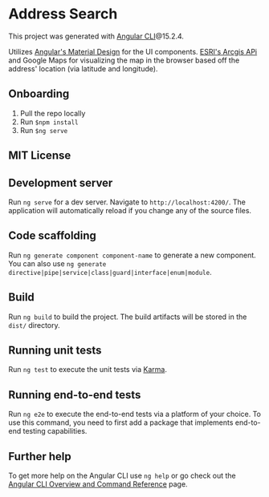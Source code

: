 # Address Search

This project was generated with [Angular CLI](https://github.com/angular/angular-cli)@15.2.4.

Utilizes [Angular's Material Design](https://v15.material.angular.io/components/categories) for the UI components. 
[ESRI's Arcgis APi](https://developers.arcgis.com/rest/services-reference/enterprise/geocode-service.htm) and Google Maps for visualizing the map in the browser based off the address' location (via latitude and longitude).

## Onboarding

1) Pull the repo locally
2) Run ```$npm install```
3) Run ```$ng serve```

## MIT License

## Development server

Run `ng serve` for a dev server. Navigate to `http://localhost:4200/`. The application will automatically reload if you change any of the source files.

## Code scaffolding

Run `ng generate component component-name` to generate a new component. You can also use `ng generate directive|pipe|service|class|guard|interface|enum|module`.

## Build

Run `ng build` to build the project. The build artifacts will be stored in the `dist/` directory.

## Running unit tests

Run `ng test` to execute the unit tests via [Karma](https://karma-runner.github.io).

## Running end-to-end tests

Run `ng e2e` to execute the end-to-end tests via a platform of your choice. To use this command, you need to first add a package that implements end-to-end testing capabilities.

## Further help

To get more help on the Angular CLI use `ng help` or go check out the [Angular CLI Overview and Command Reference](https://angular.io/cli) page.
